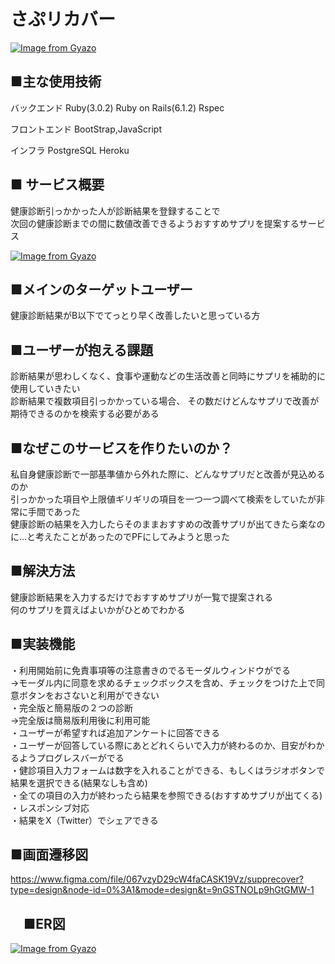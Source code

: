 # さぷリカバー
[![Image from Gyazo](https://i.gyazo.com/58dece74bfc66ba989df06f6fefb9032.png)](https://gyazo.com/58dece74bfc66ba989df06f6fefb9032)

## ■主な使用技術

バックエンド
Ruby(3.0.2) Ruby on Rails(6.1.2) Rspec

フロントエンド
BootStrap,JavaScript

インフラ
PostgreSQL Heroku

## ■ サービス概要

健康診断引っかかった人が診断結果を登録することで  
次回の健康診断までの間に数値改善できるようおすすめサプリを提案するサービス

[![Image from Gyazo](https://i.gyazo.com/751cf5f9aa2d2bbad2a3524db63e8c31.gif)](https://gyazo.com/751cf5f9aa2d2bbad2a3524db63e8c31)

## ■メインのターゲットユーザー

健康診断結果がB以下でてっとり早く改善したいと思っている方

## ■ユーザーが抱える課題

診断結果が思わしくなく、食事や運動などの生活改善と同時にサプリを補助的に使用していきたい  
診断結果で複数項目引っかかっている場合、  その数だけどんなサプリで改善が期待できるのかを検索する必要がある

## ■なぜこのサービスを作りたいのか？
私自身健康診断で一部基準値から外れた際に、どんなサプリだと改善が見込めるのか  
引っかかった項目や上限値ギリギリの項目を一つ一つ調べて検索をしていたが非常に手間であった  
健康診断の結果を入力したらそのままおすすめの改善サプリが出てきたら楽なのに…と考えたことがあったのでPFにしてみようと思った

## ■解決方法

健康診断結果を入力するだけでおすすめサプリが一覧で提案される  
何のサプリを買えばよいかがひとめでわかる

## ■実装機能

・利用開始前に免責事項等の注意書きのでるモーダルウィンドウがでる  
→モーダル内に同意を求めるチェックボックスを含め、チェックをつけた上で同意ボタンをおさないと利用ができない  
・完全版と簡易版の２つの診断  
→完全版は簡易版利用後に利用可能  
・ユーザーが希望すれば追加アンケートに回答できる  
・ユーザーが回答している際にあとどれくらいで入力が終わるのか、目安がわかるようプログレスバーがでる  
・健診項目入力フォームは数字を入れることができる、もしくはラジオボタンで結果を選択できる(結果なしも含め)  
・全ての項目の入力が終わったら結果を参照できる(おすすめサプリが出てくる)  
・レスポンシブ対応  
・結果をX（Twitter）でシェアできる  

## ■画面遷移図

https://www.figma.com/file/067vzyD29cW4faCASK19Vz/supprecover?type=design&node-id=0%3A1&mode=design&t=9nGSTNOLp9hGtGMW-1

## 　■ER図

[![Image from Gyazo](https://i.gyazo.com/76972f9fa7bb140483315660130043f0.png)](https://gyazo.com/76972f9fa7bb140483315660130043f0)
